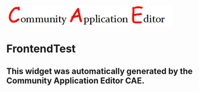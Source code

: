 ![CAE](https://github.com/GHProjectsTest/frontendComponent-170/blob/gh-pages/img/logo.png)  

FrontendTest
===================


This widget was automatically generated by the Community Application Editor CAE.  
---------------
